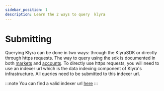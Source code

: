 ```yaml
---
sidebar_position: 1
description: Learn the 2 ways to query  klyra
---
```


# Submitting
Querying Klyra can be done in two ways: through the KlyraSDK or directly through https requests. The way to query using the sdk is documented in both [markets](./markets.md) and [accounts](./accounts.md). To directly use https requests, you will need to use an indexer url which is the data indexing component of Klyra's infrastructure. All queries need to be submitted to this indexer url.

:::note
You can find a valid indexer url [here](../../indexer.md)
:::